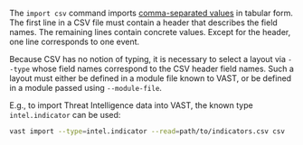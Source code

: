 The `import csv` command imports [comma-separated
values](https://en.wikipedia.org/wiki/Comma-separated_values) in tabular form.
The first line in a CSV file must contain a header that describes the field
names. The remaining lines contain concrete values. Except for the header, one
line corresponds to one event.

Because CSV has no notion of typing, it is necessary to select a layout via
`--type` whose field names correspond to the CSV header field names. Such a
layout must either be defined in a module file known to VAST, or be defined in a
module passed using `--module-file`.

E.g., to import Threat Intelligence data into VAST, the known type
`intel.indicator` can be used:

```bash
vast import --type=intel.indicator --read=path/to/indicators.csv csv
```
